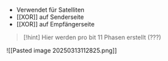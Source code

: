 - Verwendet für Satelliten
- [[XOR]] auf Senderseite
- [[XOR]] auf Empfängerseite


> [!hint] Hier werden pro bit $11$ Phasen erstellt (???)

![[Pasted image 20250313112825.png]]